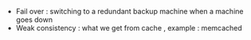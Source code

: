
* Fail over : switching to a redundant backup machine when a machine goes down 
* Weak consistency : what we get from cache , example : memcached